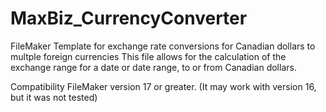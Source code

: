 # MaxBiz_CurrencyConverter
FileMaker Template for exchange rate conversions for Canadian dollars to multple foreign currencies
This file allows for the calculation of the exchange range for a date or date range, to or from Canadian dollars.

Compatibility
FileMaker version 17 or greater. (It may work with version 16, but it was not tested)

